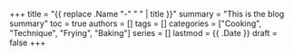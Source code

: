 +++
title = "{{ replace .Name "-" " " | title }}"
summary = "This is the blog summary"
toc = true
authors = []
tags = []
categories = ["Cooking", "Technique", "Frying", "Baking"]
series = []
lastmod = {{ .Date }}
draft = false
+++
